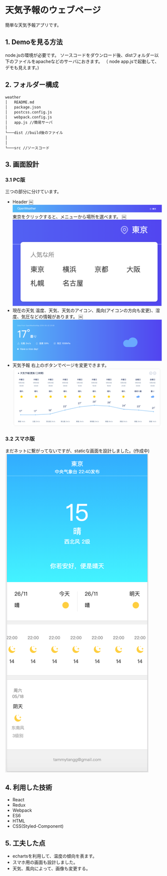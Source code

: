 # 天気予報のウェブページ
簡単な天気予報アプリです。

## 1. Demoを見る方法
node.jsの環境が必要です。
ソースコードをダウンロード後、distフォルダー以下のファイルをapacheなどのサーバにおきます。
（ node app.jsで起動して、デモも見えます。)

## 2. フォルダー構成
```
weather
│   README.md
│   package.json
│   postcss.config.js
│   webpack.config.js
│   app.js //簡易サーバ
│ 
└───dist //build後のファイル
│   
│ 
└───src //ソースコード
```

## 3. 画面設計
### 3.1 PC版
三つの部分に分けています。
- Header
￼![header](imgs/pc-header2.png)
東京をクリックすると、メニューから場所を選べます。
￼![header](imgs/pc-header1.png)
- 現在の天気
温度、天気、天気のアイコン、風向(アイコンの方向も変更)、湿度、気圧などの情報があります。
￼![current](imgs/pc-current.png)
- 天気予報
右上のボタンでページを変更できます。
![current](imgs/pc-forcast.png)
### 3.2 スマホ版
まだネットに繋がってないですが、staticな画面を設計しました。(作成中)
![current](imgs/phone.png)

## 4. 利用した技術
- React
- Redux
- Webpack
- ES6
- HTML
- CSS(Styled-Component)

## 5. 工夫した点
- echartsを利用して、温度の傾向を表ます。
- スマホ用の画面も設計しました。
- 天気、風向によって、画像も変更する。


